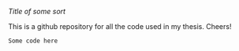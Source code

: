 *Title of some sort*

This is a github repository for all the code used in my thesis. Cheers!

```
Some code here
```
